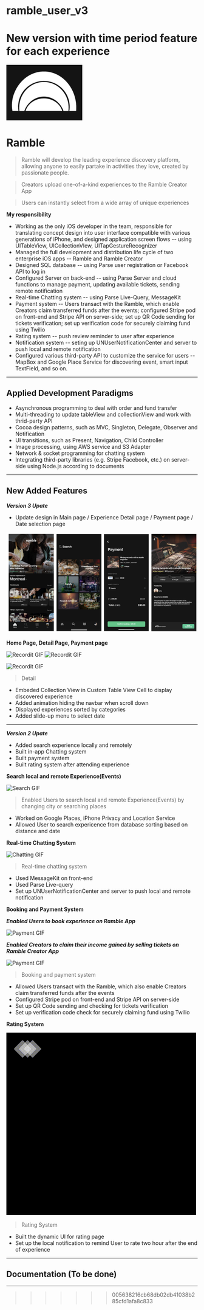 # ramble_user_v3
New version with time period feature for each experience
=======
![image](https://github.com/ZhangHexiao/RambleApp/blob/master/images/RambleIcon.png)


# Ramble

> Ramble will develop the leading experience discovery platform, allowing anyone to easily partake in activities they love, created by passionate people.

> Creators upload one-of-a-kind experiences to the Ramble Creator App

> Users can instantly select from a wide array of unique experiences

**My responsibility**

- Working as the only iOS developer in the team, responsible for translating concept design into user interface compatible with various generations of iPhone, and designed application screen flows -- using UITableView, UICollectionVIew, UITapGestureRecognizer
- Managed the full development and distribution life cycle of two enterprise iOS apps -- Ramble and Ramble Creator
- Designed SQL database -- using Parse user registration or Facebook API to log in
- Configured Server on back-end -- using Parse Server and cloud functions to manage payment, updating available tickets, sending remote notification
- Real-time Chatting system -- using Parse Live-Query, MessageKit
- Payment system -- Users transact with the Ramble, which enable Creators claim transferred funds after the events; configured Stripe pod on front-end and Stripe API on server-side; set up QR Code sending for tickets verification; set up verification code for securely claiming fund using Twilio
- Rating system -- push review reminder to user after experience
- Notification system -- seting up UNUserNotificationCenter and server to push local and remote notification
- Configured various third-party API to customize the service for users -- MapBox and Google Place Service for discovering event, smart input TextField, and so on. 

---
## Applied Development Paradigms

- Asynchronous programming to deal with order and fund transfer
- Multi-threading to update tableView and collectionView and work with thrid-party API
- Cocoa design patterns, such as MVC, Singleton, Delegate, Observer and Notification 
- UI transitions, such as Present, Navigation, Child Controller
- Image processing, using AWS service and S3 Adapter
- Network & socket programming for chatting system
- Integrating third-party libraries (e.g. Stripe Facebook, etc.) on server-side using Node.js according to documents
---
## New Added Features

***Version 3 Upate***
- Update design in Main page / Experience Detail page / Payment page / Date selection page

[![INSERT YOUR GRAPHIC HERE](https://github.com/ZhangHexiao/RambleApp/blob/master/images/version3.png)]()



**Home Page, Detail Page, Payment page**

![Recordit GIF](https://github.com/ZhangHexiao/RambleApp/blob/master/images/version3Homepage.gif)
![Recordit GIF](https://github.com/ZhangHexiao/RambleApp/blob/master/images/mapFeature.gif)

![Recordit GIF](https://github.com/ZhangHexiao/RambleApp/blob/master/images/version3PaymentPaypage.gif)


> Detail
- Embeded Collection View in Custom Table View Cell to display discovered experience
- Added animation hiding the navbar when scroll down
- Displayed experiences sorted by categories
- Added slide-up menu to select date

---

***Version 2 Upate***
- Added search experience locally and remotely
- Built in-app Chatting system
- Built payment system
- Built rating system after attending experience

**Search local and remote Experience(Events)**

![Search GIF](https://github.com/ZhangHexiao/RambleApp/blob/master/images/SearchAndLocation.gif)

> Enabled Users to search local and remote Experience(Events) by changing city or searching places
- Worked on Google Places, iPhone Privacy and Location Service
- Allowed User to search expericence from database sorting based on distance and date

**Real-time Chatting System**

![Chatting GIF](https://github.com/ZhangHexiao/RambleApp/blob/master/images/chatting.gif)

> Real-time chatting system
- Used MessageKit on front-end
- Used Parse Live-query
- Set up UNUserNotificationCenter and server to push local and remote notification

**Booking and Payment System**

***Enabled Users to book experience on Ramble App***

![Payment GIF](https://github.com/ZhangHexiao/RambleApp/blob/master/images/PaymentUser.gif)

***Enabled Creators to claim their income gained by selling tickets on Ramble Creator App***

![Payment GIF](https://github.com/ZhangHexiao/RambleApp/blob/master/images/PaymentCreator.gif)

> Booking and payment system

- Allowed Users transact with the Ramble, which also enable Creators claim transferred funds after the events
- Configured Stripe pod on front-end and Stripe API on server-side
- Set up QR Code sending and checking for tickets verification 
- Set up verification code check for securely claiming fund using Twilio

**Rating System**

![Rating GIF](https://github.com/ZhangHexiao/RambleApp/blob/master/images/RatingSystem.gif)

> Rating System

- Built the dynamic UI for rating page
- Set up the local notification to remind User to rate two hour after the end of experience


---

## Documentation (To be done)

---
>>>>>>> 005638216cb68db02db41038b285cfd1afa8c833
